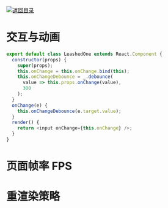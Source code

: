 [![返回目录](https://i.postimg.cc/50XLzC7C/image.png)](https://parg.co/UGZ)

# 交互与动画

```js
export default class LeashedOne extends React.Component {
  constructor(props) {
    super(props);
    this.onChange = this.onChange.bind(this);
    this.onChangeDebounce = _.debounce(
      value => this.props.onChange(value),
      300
    );
  }
  onChange(e) {
    this.onChangeDebounce(e.target.value);
  }
  render() {
    return <input onChange={this.onChange} />;
  }
}
```

# 页面帧率 FPS

# 重渲染策略
